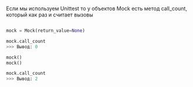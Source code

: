 
Если мы используем Unittest то у объектов Mock есть метод call_count, который как раз и считает вызовы

``` python

mock = Mock(return_value=None)

mock.call_count
>>> Вывод: 0

mock()
mock()

mock.call_count
>>> Вывод: 2

```